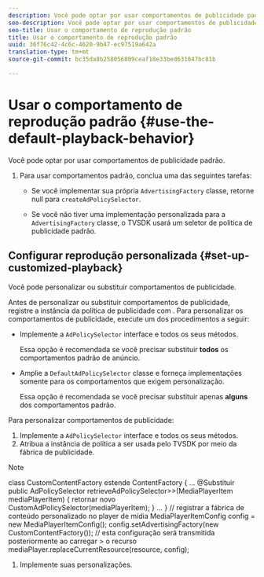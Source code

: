 ```yaml
---
description: Você pode optar por usar comportamentos de publicidade padrão.
seo-description: Você pode optar por usar comportamentos de publicidade padrão.
seo-title: Usar o comportamento de reprodução padrão
title: Usar o comportamento de reprodução padrão
uuid: 36f76c42-4c6c-4620-9b47-ec97519a642a
translation-type: tm+mt
source-git-commit: bc35da8b258056809ceaf18e33bed631047bc81b

---
```



# Usar o comportamento de reprodução padrão {#use-the-default-playback-behavior}

Você pode optar por usar comportamentos de publicidade padrão.

1. Para usar comportamentos padrão, conclua uma das seguintes tarefas:

   * Se você implementar sua própria `AdvertisingFactory` classe, retorne null para `createAdPolicySelector`.

   * Se você não tiver uma implementação personalizada para a `AdvertisingFactory` classe, o TVSDK usará um seletor de política de publicidade padrão.

## Configurar reprodução personalizada {#set-up-customized-playback}

Você pode personalizar ou substituir comportamentos de publicidade.

Antes de personalizar ou substituir comportamentos de publicidade, registre a instância da política de publicidade com .
Para personalizar os comportamentos de publicidade, execute um dos procedimentos a seguir:

* Implemente a `AdPolicySelector` interface e todos os seus métodos.

   Essa opção é recomendada se você precisar substituir **todos** os comportamentos padrão de anúncio.

* Amplie a `DefaultAdPolicySelector` classe e forneça implementações somente para os comportamentos que exigem personalização.

   Essa opção é recomendada se você precisar substituir apenas **alguns** dos comportamentos padrão.

Para personalizar comportamentos de publicidade:

1. Implemente a `AdPolicySelector` interface e todos os seus métodos.
1. Atribua a instância de política a ser usada pelo TVSDK por meio da fábrica de publicidade.

>[!NOTE]
>class CustomContentFactory estende ContentFactory {
>...
>@Substituir
>public AdPolicySelector retrieveAdPolicySelector>>(MediaPlayerItem mediaPlayerItem) {
>retornar novo CustomAdPolicySelector(mediaPlayerItem);
>}
>...
>}
>// registrar a fábrica de conteúdo personalizado no player de mídia
>MediaPlayerItemConfig config = new MediaPlayerItemConfig();
>config.setAdvertisingFactory(new CustomContentFactory());
>// esta configuração será transmitida posteriormente ao carregar > o recurso
>mediaPlayer.replaceCurrentResource(resource, config);

1. Implemente suas personalizações.